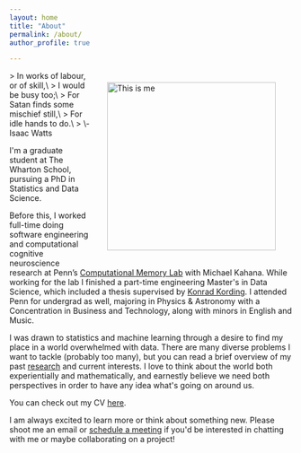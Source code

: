 ```yaml
---
layout: home
title: "About"
permalink: /about/
author_profile: true

---
```

<img src="/images/tetons_wall.jpg" alt="This is me" hspace="30" vspace="20" width="300" align="right"/>
> In works of labour, or of skill,\
>     I would be busy too;\
> For Satan finds some mischief still,\
>     For idle hands to do.\
>       \- Isaac Watts

 
I'm a graduate student at The Wharton School, pursuing a PhD in Statistics and Data Science. 

Before this, I worked full-time doing software engineering and computational cognitive neuroscience research at Penn’s [Computational Memory Lab](http://memory.psych.upenn.edu/Main_Page) with Michael Kahana. 
While working for the lab I finished a part-time engineering Master's in Data Science, which included a thesis supervised by [Konrad Kording](https://kordinglab.com/). I attended Penn for undergrad as well, majoring in Physics & Astronomy with a Concentration in Business and Technology, along with minors in English and Music. 

I was drawn to statistics and machine learning through a desire to find my place in a world overwhelmed with data. There are many diverse problems I want to tackle (probably too many), but you can read a brief overview of my past [research](https://jrudoler.com/Research/) and current interests. 
I love to think about the world both experientially and mathematically, and earnestly believe we need both perspectives in order to have any idea what's going on around us. 

You can check out my CV [here](../files/RudolerCV.pdf).

I am always excited to learn more or think about something new. Please shoot me an email or [schedule a meeting](https://calendly.com/jrudoler/30min) if you'd be interested in chatting with me or maybe collaborating on a project!
